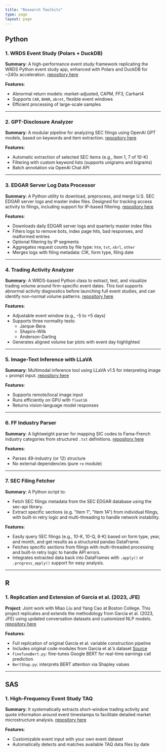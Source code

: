 ```yaml
---
title: "Research Toolkits"
type: page
layout: page
---
```


## Python

### 1. WRDS Event Study (Polars + DuckDB)
**Summary**: A high-performance event study framework replicating the WRDS Python event study app, enhanced with Polars and DuckDB for ~240x acceleration. [repository here](https://github.com/Chihche-Liew/Event-Study-Polars)  

**Features**:

- Abnormal return models: market-adjusted, CAPM, FF3, Carhart4  
- Supports `CAR`, `BHAR`, `abret`, flexible event windows  
- Efficient processing of large-scale samples

---

### 2. GPT-Disclosure Analyzer
**Summary**: A modular pipeline for analyzing SEC filings using OpenAI GPT models, based on keywords and item extraction. [repository here](https://github.com/Chihche-Liew/GPT-Disclosure-Analyzer)  

**Features**:

- Automatic extraction of selected SEC items (e.g., Item 1, 7 of 10-K)  
- Filtering with custom keyword lists (supports unigrams and bigrams)  
- Batch annotation via OpenAI Chat API

---

### 3. EDGAR Server Log Data Processor

**Summary**: A Python utility to download, preprocess, and merge U.S. SEC EDGAR server logs and master index files. Designed for tracking access activity to filings, including support for IP-based filtering. [repository here](https://github.com/Chihche-Liew/EDGAR-Server-Log-Data-Processor) 

**Features**:

- Downloads daily EDGAR server logs and quarterly master index files  
- Filters logs to remove bots, index page hits, bad responses, and malformed entries  
- Optional filtering by IP segments
- Aggregates request counts by file type: `htm`, `txt`, `xbrl`, `other`  
- Merges logs with filing metadata: CIK, form type, filing date

---

### 4. Trading Activity Analyzer

**Summary**: A WRDS-based Python class to extract, test, and visualize trading volume around firm-specific event dates. This tool supports abnormal activity diagnostics before launching full event studies, and can identify non-normal volume patterns. [repository here](https://github.com/Chihche-Liew/Trading-Activity-Analyzer)

**Features**:

- Adjustable event window (e.g., -5 to +5 days)
- Supports three normality tests:  
  - Jarque-Bera  
  - Shapiro-Wilk  
  - Anderson-Darling  
- Generates aligned volume bar plots with event day highlighted

---

### 5. Image-Text Inference with LLaVA
**Summary**: Multimodal inference tool using LLaVA v1.5 for interpreting image + prompt input. [repository here](https://github.com/Chihche-Liew/Image-Text-Inference-LLaVA)  

**Features**:

- Supports remote/local image input  
- Runs efficiently on GPU with `float16`  
- Returns vision-language model responses

---

### 6. FF Industry Parser
**Summary**: A lightweight parser for mapping SIC codes to Fama-French industry categories from structured `.txt` definitions. [repository here](https://github.com/Chihche-Liew/FF-Industry-Parser)  

**Features**:

- Parses 49-industry (or 12) structure  
- No external dependencies (pure `re` module) 

---

### 7. SEC Filing Fetcher

**Summary**: A Python script to:

- Fetch SEC filings metadata from the SEC EDGAR database using the sec-api library.
- Extract specific sections (e.g. "Item 1", "Item 1A") from individual filings, with built-in retry logic and multi-threading to handle network instability.

**Features**:

- Easily query SEC filings (e.g., 10-K, 10-Q, 8-K) based on form type, year, and month, and get results as a structured pandas DataFrame.
- Fetches specific sections from filings with multi-threaded processing and built-in retry logic to handle API errors.
- Integrates extracted data back into DataFrames with `.apply()` or `.progress_apply()` support for easy analysis.

---

## R

### 1. Replication and Extension of García et al. (2023, JFE)

**Project**: Joint work with Miao Liu and Yang Cao at Boston College. This project replicates and extends the methodology from García et al. (2023, JFE) using updated conversation datasets and customized NLP models. [repository here](https://github.com/Chihche-Liew/The-Color-of-Finance-Words-Replication-and-Optimization)

**Features**:

- Full replication of original García et al. variable construction pipeline  
- Includes original code modules from García et al.’s dataset [Source](https://leeds-faculty.colorado.edu/garcia/data.html)  
- `FineTuneBert.py`: fine-tunes Google BERT for real-time earnings call prediction  
- `BertShap.py`: interprets BERT attention via Shapley values

---

## SAS 

### 1. High-Frequency Event Study TAQ

**Summary**: It systematically extracts short-window trading activity and quote information around event timestamps to facilitate detailed market microstructure analysis. [repository here](https://github.com/Chihche-Liew/High-Frequency-Event-Study-TAQ)

**Features**:

- Customizable event input with your own event dataset
- Automatically detects and matches available TAQ data files by date
